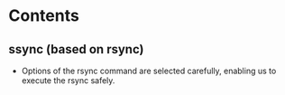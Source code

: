 # Contents

## ssync (based on rsync)
- Options of the rsync command are selected carefully, enabling us to execute the rsync safely.
